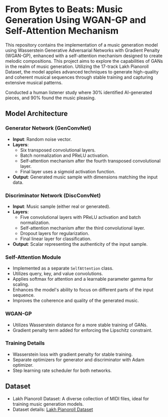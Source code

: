 # From Bytes to Beats: Music Generation Using WGAN-GP and Self-Attention Mechanism

This repository contains the implementation of a music generation model using Wasserstein Generative Adversarial Networks with Gradient Penalty (WGAN-GP), enhanced with a self-attention mechanism designed to create melodic compositions. This project aims to explore the capabilities of GANs in the realm of music generation. Utilizing the 17-track Lakh Pianoroll Dataset, the model applies advanced techniques to generate high-quality and coherent musical sequences through stable training and capturing extensive musical patterns.

Conducted a human listener study where 30% identified AI-generated pieces, and 90% found the music pleasing.

## Model Architecture

### Generator Network (GenConvNet)
- **Input**: Random noise vector.
- **Layers**:
  - Six transposed convolutional layers.
  - Batch normalization and PReLU activation.
  - Self-attention mechanism after the fourth transposed convolutional layer.
  - Final layer uses a sigmoid activation function.
- **Output**: Generated music sample with dimensions matching the input data.

### Discriminator Network (DiscConvNet)
- **Input**: Music sample (either real or generated).
- **Layers**:
  - Five convolutional layers with PReLU activation and batch normalization.
  - Self-attention mechanism after the third convolutional layer.
  - Dropout layers for regularization.
  - Final linear layer for classification.
- **Output**: Scalar representing the authenticity of the input sample.

### Self-Attention Module
- Implemented as a separate `SelfAttention` class.
- Utilizes query, key, and value convolutions.
- Applies softmax for attention and a learnable parameter gamma for scaling.
- Enhances the model's ability to focus on different parts of the input sequence.
- Improves the coherence and quality of the generated music.

### WGAN-GP
- Utilizes Wasserstein distance for a more stable training of GANs.
- Gradient penalty term added for enforcing the Lipschitz constraint.

### Training Details
- Wasserstein loss with gradient penalty for stable training.
- Separate optimizers for generator and discriminator with Adam optimizer.
- Step learning rate scheduler for both networks.

## Dataset
- Lakh Pianoroll Dataset: A diverse collection of MIDI files, ideal for training music generation models.
- Dataset details: [Lakh Pianoroll Dataset](https://salu133445.github.io/lakh-pianoroll-dataset/)
